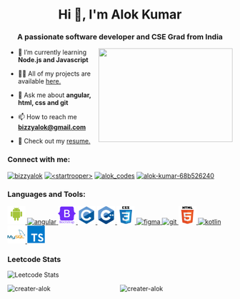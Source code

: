 <h1 align="center">Hi 👋, I'm Alok Kumar</h1>
<h3 align="center">A passionate software developer and CSE Grad from India</h3>
<img align="right" height="210" width="300" objectFit="cover" src="https://i.pinimg.com/originals/81/17/8b/81178b47a8598f0c81c4799f2cdd4057.gif">
<div margin="70px 70px" padding="50px">

- 🌱 I’m currently learning **Node.js and Javascript**

- 👨‍💻 All of my projects are available [here.](https://github.com/Creater-alok?tab=repositories)

- 💬 Ask me about **angular, html, css and git**

- 📫 How to reach me **bizzyalok@gmail.com**

- 🚀 Check out my [resume.](https://drive.google.com/file/d/13WCmeOApJZ-HqzYmhDlFXKTesNBaxsOE/view?usp=drive_link)
</div>

<div marginLeft="150px">
<h3 align="left">Connect with me:</h3>
<p align="left" padding="50px">
<a href="https://www.hackerrank.com/bizzyalok" target="blank"><img align="center" src="https://raw.githubusercontent.com/rahuldkjain/github-profile-readme-generator/master/src/images/icons/Social/hackerrank.svg" alt="bizzyalok" height="30" width="40" /></a>
<a href="https://auth.geeksforgeeks.org/user/<startrooper>" target="blank"><img align="center" src="https://raw.githubusercontent.com/rahuldkjain/github-profile-readme-generator/master/src/images/icons/Social/geeks-for-geeks.svg" alt="<startrooper>" height="30" width="40" /></a>
<a href="https://www.leetcode.com/alok_codes" target="blank"><img align="center" src="https://raw.githubusercontent.com/rahuldkjain/github-profile-readme-generator/master/src/images/icons/Social/leet-code.svg" alt="alok_codes" height="30" width="40" /></a>
<a href="https://linkedin.com/in/alok-kumar-68b526240" target="blank"><img align="center" src="https://raw.githubusercontent.com/rahuldkjain/github-profile-readme-generator/master/src/images/icons/Social/linked-in-alt.svg" alt="alok-kumar-68b526240" height="30" width="40" /></a>
</p>

<h3 align="left">Languages and Tools:</h3>
<p align="left" padding="100px"> <a href="https://developer.android.com" target="_blank" rel="noreferrer"> <img src="https://raw.githubusercontent.com/devicons/devicon/master/icons/android/android-original-wordmark.svg" alt="android" width="40" height="40"/> </a> <a href="https://angular.io" target="_blank" rel="noreferrer"> <img src="https://angular.io/assets/images/logos/angular/angular.svg" alt="angular" width="40" height="40"/> </a> <a href="https://getbootstrap.com" target="_blank" rel="noreferrer"> <img src="https://raw.githubusercontent.com/devicons/devicon/master/icons/bootstrap/bootstrap-plain-wordmark.svg" alt="bootstrap" width="40" height="40"/> </a> <a href="https://www.cprogramming.com/" target="_blank" rel="noreferrer"> <img src="https://raw.githubusercontent.com/devicons/devicon/master/icons/c/c-original.svg" alt="c" width="40" height="40"/> </a> <a href="https://www.w3schools.com/cpp/" target="_blank" rel="noreferrer"> <img src="https://raw.githubusercontent.com/devicons/devicon/master/icons/cplusplus/cplusplus-original.svg" alt="cplusplus" width="40" height="40"/> </a> <a href="https://www.w3schools.com/css/" target="_blank" rel="noreferrer"> <img src="https://raw.githubusercontent.com/devicons/devicon/master/icons/css3/css3-original-wordmark.svg" alt="css3" width="40" height="40"/> </a> <a href="https://www.figma.com/" target="_blank" rel="noreferrer"> <img src="https://www.vectorlogo.zone/logos/figma/figma-icon.svg" alt="figma" width="40" height="40"/> </a> <a href="https://git-scm.com/" target="_blank" rel="noreferrer"> <img src="https://www.vectorlogo.zone/logos/git-scm/git-scm-icon.svg" alt="git" width="40" height="40"/> </a> <a href="https://www.w3.org/html/" target="_blank" rel="noreferrer"> <img src="https://raw.githubusercontent.com/devicons/devicon/master/icons/html5/html5-original-wordmark.svg" alt="html5" width="40" height="40"/> </a> <a href="https://kotlinlang.org" target="_blank" rel="noreferrer"> <img src="https://www.vectorlogo.zone/logos/kotlinlang/kotlinlang-icon.svg" alt="kotlin" width="40" height="40"/> </a> <a href="https://www.mysql.com/" target="_blank" rel="noreferrer"> <img src="https://raw.githubusercontent.com/devicons/devicon/master/icons/mysql/mysql-original-wordmark.svg" alt="mysql" width="40" height="40"/> </a> <a href="https://www.typescriptlang.org/" target="_blank" rel="noreferrer"> <img src="https://raw.githubusercontent.com/devicons/devicon/master/icons/typescript/typescript-original.svg" alt="typescript" width="40" height="40"/> </a> </p>
</div>

### Leetcode Stats 
![Leetcode Stats](https://leetcard.jacoblin.cool/alok_codes?ext=heatmap)

<div align="center"><img align="left" padding="300px" src="https://github-readme-stats.vercel.app/api?username=creater-alok&show_icons=true&locale=en" alt="creater-alok" /><img align="top" padding="300px" src="https://github-readme-stats.vercel.app/api/top-langs?username=creater-alok&show_icons=true&locale=en&layout=compact" alt="creater-alok" />
</div>

